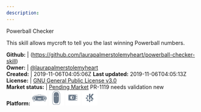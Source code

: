 ```yaml
---
description: 
---
```

Powerball Checker

This skill allows mycroft to tell you the last winning Powerball numbers.

**Github:** | (https://github.com/laurapalmerstolemyheart/powerball-checker-skill)  
**Owner:** | [@laurapalmerstolemyheart](https://github.com/laurapalmerstolemyheart)  
**Created:** | 2019-11-06T04:05:06Z  **Last updated:** 2019-11-06T04:05:13Z  
**License:** | [GNU General Public License v3.0](https://api.github.com/licenses/gpl-3.0)  
**Market status:** | [Pending Market](https://market.mycroft.ai/skill/) PR-1119 needs validation new  
**Platform:**   ![](.gitbook/assets/mark-1-icon.png)  ![](.gitbook/assets/mark-2-icon.png)  ![](.gitbook/assets/picroft-icon.png)  ![](.gitbook/assets/kde.png)   
